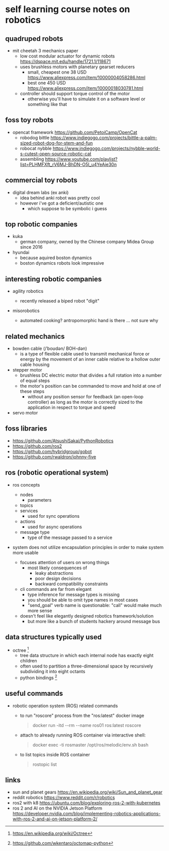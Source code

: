 # self learning course notes on robotics


## quadruped robots

- mit cheetah 3 mechanics paper
  - low cost modular actuator for dynamic robots https://dspace.mit.edu/handle/1721.1/118671
  - uses brushless motors with planetary gearset reducers
    - small, cheapest one 38 USD https://www.aliexpress.com/item/10000004058286.html
    - best one 450 USD https://www.aliexpress.com/item/10000018030781.html
  - controller should support torque control of the motor
    - otherwise you'll have to simulate it on a software level or something like that


## foss toy robots

- opencat framework https://github.com/PetoiCamp/OpenCat
  - robodog bittle https://www.indiegogo.com/projects/bittle-a-palm-sized-robot-dog-for-stem-and-fun
  - robocat nybble https://www.indiegogo.com/projects/nybble-world-s-cutest-open-source-robotic-cat
  - assembling https://www.youtube.com/playlist?list=PLHMFXft_rV6MJ-BhDN-O5I_u4YeAie30n


## commercial toy robots

- digital dream labs (ex anki)
  - idea behind anki robot was pretty cool
  - however i've got a deficient/autistic one
    - which suppose to be symbolic i guess


## top robotic companies

- kuka
  - german company, owned by the Chinese company Midea Group since 2016
- hyundai
  - because aquired boston dynamics
  - boston dynamics robots look impressive


## interesting robotic companies

- agility robotics
  - recently released a biped robot "digit"

- misorobotics
  - automated cooking? antropomorphic hand is there ... not sure why


## related mechanics

- bowden cable (/ˈboʊdən/ BOH-dən)
  - is a type of flexible cable used to transmit mechanical force or energy by the movement 
    of an inner cable relative to a hollow outer cable housing
- stepper motor
  - brushless DC electric motor that divides a full rotation into a number of equal steps
  - the motor's position can be commanded to move and hold at one of these steps 
    - without any position sensor for feedback (an open-loop controller)
      as long as the motor is correctly sized to the application in respect to torque and speed
- servo motor


## foss libraries

- https://github.com/AtsushiSakai/PythonRobotics
- https://github.com/ros2
- https://github.com/hybridgroup/gobot
- https://github.com/rwaldron/johnny-five


## ros (robotic operational system)

- ros concepts
  - nodes
    - parameters
  - topics
  - services
    - used for sync operations
  - actions
    - used for async operations
  - message type
    - type of the message passed to a service

 
- system does not utilize encapsulation principles in order to make system more usable
  - focuses attention of users on wrong things
	- most likely consequences of 
	  - leaky abstractions
	  - poor design decisions
	  - backward compatibility constraints
  - cli commands are far from elegant
      - type inference for message types is missing
      - you should be able to omit type names in most cases
    - "send_goal" verb name is questionable: "call" would make much more sense
  - doesn't feel like elegantly designed robotics framework/solution
    - but more like a bunch of students hackery around message bus


## data structures typically used

- octree [^6]
  - tree data structure in which each internal node has exactly eight children
  - often used to partition a three-dimensional space by recursively subdividing it into eight octants
  - python bindings [^7] 


## useful commands

- robotic operation system (ROS) related commands
  - to run "roscore" process from the "ros:latest" docker image 
    > docker run -itd --rm --name ros01 ros:latest roscore

  - attach to already running ROS container via interactive shell:
    > docker exec -ti rosmaster /opt/ros/melodic/env.sh bash

  - to list topics inside ROS container
    > rostopic list

## links

- sun and planet gears https://en.wikipedia.org/wiki/Sun_and_planet_gear
- reddit robotics https://www.reddit.com/r/robotics
- ros2 with k8 https://ubuntu.com/blog/exploring-ros-2-with-kubernetes
- ros 2 and AI on the NVIDIA Jetson Platform https://developer.nvidia.com/blog/implementing-robotics-applications-with-ros-2-and-ai-on-jetson-platform-2/
[^5]: https://octomap.github.io
[^6]: https://en.wikipedia.org/wiki/Octree
[^7]: https://github.com/wkentaro/octomap-python

